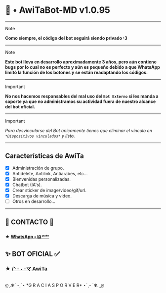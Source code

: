 #  📌  • AwiTaBot-MD v**1.0.95**<br/>
------
> [!NOTE]
> **Como siempre, el código del bot seguirá siendo privado :3**
------
> [!NOTE]
> **Este bot lleva en desarrollo aproximadamente 3 años, pero aún contiene bugs por lo cual no es perfecto y aún es pequeño debido a que WhatsApp limitó la función de los botones y se están readaptando los códigos.**<br/>
------
> [!IMPORTANT]
> **No nos hacemos responsables del mal uso del `Bot Externo` si les manda a soporte ya que no administramos su actividad fuera de nuestro alcance del bot oficial.**<br/>
------
> [!IMPORTANT]
> *Para desvincularse del Bot únicamente tienes que eliminar el vínculo en `*Dispositivos vinculados*` y listo.*<br/>
------
## Características de AwiTa
- [x] Administración de grupo.
- [x] Antidelete, Antilink, Antiarabes, etc...
- [x] Bienvenidas personalizadas.
- [x] Chatbot (IA's).
- [x] Crear sticker de image/video/gif/url.
- [x] Descarga de música y video.
- [ ] Otros en desarrollo...<br/>
------
## **🦆 CONTACTO 👑**
#### **★** [WhatsApp • 🜲 ᵖᵃᵗᵒ](https://wa.me/+5218311584933)<br/>
## **✨ BOT OFICIAL ✅**
### **★** [/ᐠ - ˕ -マ AwiTa](https://Wa.me/+5215663746621)
<br/>
ღ¸.✻´ -ˏˋ⋆ *G R A C I A S  P O R  V E R* ⋆ˊˎ- `✻.¸¸ღ
